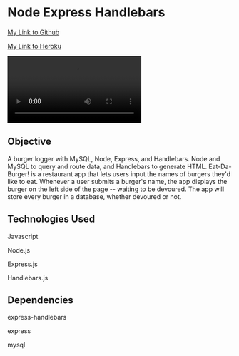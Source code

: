 # Node Express Handlebars

[My Link to Github](https://drewski419.github.io/Node-Express-Handlebars/)

[My Link to Heroku](https://enigmatic-everglades-39849.herokuapp.com/)

![Instruction Video](/assets/images/Burgers.webm)



## Objective
A burger logger with MySQL, Node, Express, and Handlebars. Node and MySQL to query and route data, and Handlebars to generate HTML. Eat-Da-Burger! is a restaurant app that lets users input the names of burgers they'd like to eat. Whenever a user submits a burger's name, the app displays the burger on the left side of the page -- waiting to be devoured. The app will store every burger in a database, whether devoured or not.



## Technologies Used
Javascript

Node.js

Express.js

Handlebars.js



## Dependencies
express-handlebars

express

mysql